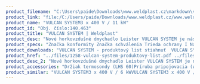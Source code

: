 ```yaml
---
product_filename: "C:\Users\paide\Downloads\www.weldplast.cz\markdown\vulcan-system.md"
product_link: "file:/C:/Users/paide/Downloads/www.weldplast.cz/www.weldplast.cz/sk/vulcan-system"
product_name: "VULCAN SYSTEM3 x 400 V / 11 kW"
product_id: "Obj. číslo:140.463"
product_title: "VULCAN SYSTEM | Weldplast"
product_desc: "Nové horkovzdušné dmychadlo Leister VULCAN SYSTEM je nástupcom skúseného Leister VULCAN E.Bezuhlíkový motor zaručuje dlhú životnosťDigitálny displej informuje užívateľa o aktuálnych hodnotáchIntegrovaná ochrana zariadenia a vykurovacieho telesa s alarmomIntegrovaná termosonda pre ešte presnejšie nastavenie teplotyŠtandardný interface umožňuje diaľkové ovládanie pomocou signálov 4-20 mA alebo 0-10 VRučné vzduchové šoupátkoOhřev plynule regulovatelný potenciometrom"
product_specs: "Značka konformity Značka schválenia Trieda ochrany I NapätieV~3 x 400 PríkonW11 000 FrekvenciaHz50 / 60 Max. teplota°C650 Prietok vzduchul/min950 / 1700 Statický tlakPa3100 - 4000 Úroveň hlučnosti LpAdB65 Hmotnosťkg93 Druh certifikácieCCA Max. vstupní teplota vzduchu°C650"
product_downloads: "VULCAN SYSTEM - produktový list stiahnuť  VULCAN SYSTEM - manuál SK stiahnuť  VULCAN SYSTEM - manuál CZ stiahnuť  TECHNOLOGIE HORKÉHO VZDUCHU - katalog stiahnuť"
product_href: "../files/1258-vulcan-system-produktovy-list.pdf ../files/1258-vulcan-system-produktovy-list.pdf ../files/vulcan-system-manual-sk.pdf ../files/vulcan-system-manual-sk.pdf ../files/vulcan-system-manual-cz.pdf ../files/vulcan-system-manual-cz.pdf ../files/katalog-ph-web.pdf ../files/katalog-ph-web.pdf"
product_desc_2: "Nové horkovzdušné dmychadlo Leister VULCAN SYSTEM je nástupcom skúseného Leister VULCAN E.Bezuhlíkový motor zaručuje dlhú životnosťDigitálny displej informuje užívateľa o aktuálnych hodnotáchIntegrovaná ochrana zariadenia a vykurovacieho telesa s alarmomIntegrovaná termosonda pre ešte presnejšie nastavenie teplotyŠtandardný interface umožňuje diaľkové ovládanie pomocou signálov 4-20 mA alebo 0-10 VRučné vzduchové šoupátkoOhřev plynule regulovatelný potenciometrom"
product_accessories: "Držiak termosondy (LHS 60)Príruba pripojovacia (ø 92.5 mm) ø 120 mmPríruba pripojovacia (ø 62.5 mm) ø 90 mmFilter nasánia ø 60 mm (VULKAN) VULCAN SYSTEM3 x 400 V / 6 kWVULCAN SYSTEM3 x 400 V / 11 kWHOTWIND SYSTEM400 V / 5400 WHOTWIND PREMIUM400V/5400WHOTWIND PREMIUM230 V / 3100 W 800°CHOTWIND PREMIUM230V / 2300W 650 °C eurozástrčkaHOTWIND PREMIUM230 V / 3700 W s káblomHOTWIND SYSTEM230 V / 2300 W flexo kabelHOTWIND SYSTEM230 V / 3700 W flexo kabel"
product_similar: "VULCAN SYSTEM3 x 400 V / 6 kWVULCAN SYSTEM3 x 400 V / 11 kWHOTWIND SYSTEM400 V / 5400 WHOTWIND PREMIUM400V/5400WHOTWIND PREMIUM230 V / 3100 W 800°CHOTWIND PREMIUM230V / 2300W 650 °C eurozástrčkaHOTWIND PREMIUM230 V / 3700 W s káblomHOTWIND SYSTEM230 V / 2300 W flexo kabelHOTWIND SYSTEM230 V / 3700 W flexo kabel"
---
```

